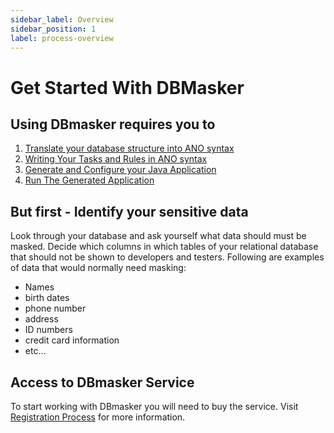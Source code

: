 ```yaml
---
sidebar_label: Overview
sidebar_position: 1
label: process-overview
---
```


# Get Started With DBMasker

## Using DBmasker requires you to

1. [Translate your database structure into ANO syntax](./step1-sql-to-ano.md)
2. [Writing Your Tasks and Rules in ANO syntax](./step2-writing-ano.mdx)
3. [Generate and Configure your Java Application](./step3-application-generation-and-config.md)
4. [Run The Generated Application](./step4-run-app.md)


## But first - Identify your sensitive data

Look through your database and ask yourself what data should must be masked. Decide which columns in which tables of your relational database that should not be shown to developers and testers. Following are examples of data that would normally need masking:

- Names
- birth dates
- phone number
- address
- ID numbers
- credit card information
- etc...

## Access to DBmasker Service

To start working with DBmasker you will need to buy the service. Visit [Registration Process](./registration.md) for more information.
